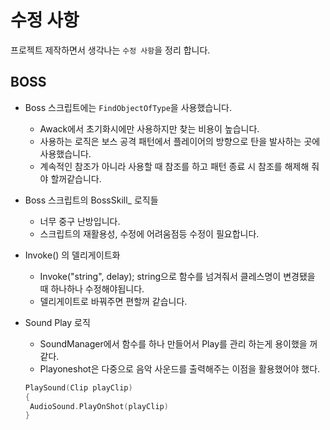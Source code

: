 # 수정 사항

프로젝트 제작하면서 생각나는 `수정 사항`을 정리 합니다.

## BOSS

- Boss 스크립트에는 `FindObjectOfType`을 사용했습니다.  
  - Awack에서 초기화시에만 사용하지만 찾는 비용이 높습니다.  
  - 사용하는 로직은 보스 공격 패턴에서 플레이어의 방향으로 탄을 발사하는 곳에 사용했습니다.
  - 계속적인 참조가 아니라 사용할 때 참조를 하고 패턴 종료 시 참조를 해제해 줘야 할꺼같습니다.

- Boss 스크립트의 BossSkill_  로직들
  - 너무 중구 난방입니다.
  - 스크립트의 재활용성, 수정에 어려움점등 수정이 필요합니다.

- Invoke() 의 델리게이트화
  - Invoke("string", delay); string으로 함수를 넘겨줘서 클레스명이 변경됐을 때 하나하나 수정해야됩니다.
  - 델리게이트로 바꿔주면 편할꺼 같습니다.

- Sound Play 로직
  - SoundManager에서 함수를 하나 만들어서 Play를 관리 하는게 용이했을 꺼 같다.
  - Playoneshot은 다중으로 음악 사운드를 출력해주는 이점을 활용했어야 했다.
  
   ```C
  PlaySound(Clip playClip)
  {
    AudioSound.PlayOnShot(playClip)
  }
  ```
